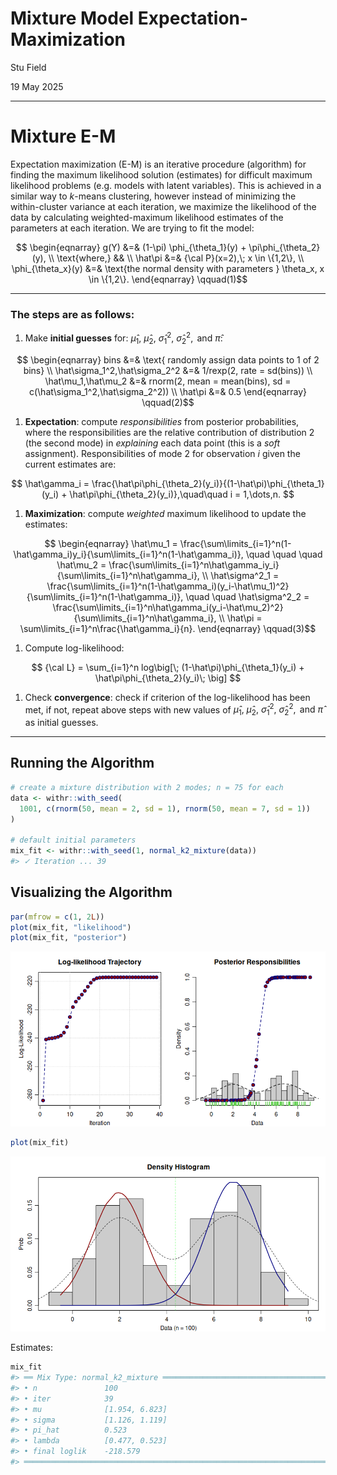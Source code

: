 # Mixture Model Expectation-Maximization

Stu Field

19 May 2025

----------------------------------------------------------------------

# Mixture E-M

Expectation maximization (E-M) is an iterative procedure (algorithm)
for finding the maximum likelihood solution (estimates) for difficult
maximum likelihood problems (e.g. models with latent variables). This
is achieved in a similar way to *k*-means clustering, however instead
of minimizing the within-cluster variance at each iteration, we
maximize the likelihood of the data by calculating weighted-maximum
likelihood estimates of the parameters at each iteration. We are
trying to fit the model:

<span id="eq-mix-em">$$
\begin{eqnarray}
g(Y) &=& (1-\pi) \phi_{\theta_1}(y) + \pi\phi_{\theta_2}(y), \\
\text{where,} && \\
\hat\pi &=& {\cal P}(x=2),\; x \in \{1,2\}, \\
\phi_{\theta_x}(y) &=& \text{the normal density with parameters } \theta_x, x \in \{1,2\}.
\end{eqnarray}
 \qquad(1)$$</span>

----------------------------------------------------------------------

### The steps are as follows:

1.  Make **initial guesses** for:
    $\hat\mu_1,\ \hat\mu_2,\ \hat\sigma_1^2,\ \hat\sigma_2^2, \text{ and } \hat\pi$:

<span id="eq-algorithm">$$
\begin{eqnarray}
  bins &=& \text{ randomly assign data points to 1 of 2 bins} \\
  \hat\sigma_1^2,\hat\sigma_2^2 &=& 1/rexp(2, rate = sd(bins)) \\
  \hat\mu_1,\hat\mu_2 &=& rnorm(2, mean = mean(bins), sd = c(\hat\sigma_1^2,\hat\sigma_2^2)) \\
  \hat\pi &=& 0.5
\end{eqnarray}
 \qquad(2)$$</span>

1.  **Expectation**: compute *responsibilities* from posterior
    probabilities, where the responsibilities are the relative
    contribution of distribution 2 (the second mode) in *explaining*
    each data point (this is a *soft* assignment). Responsibilities of
    mode 2 for observation $i$ given the current estimates are:

$$
\hat\gamma_i = \frac{\hat\pi\phi_{\theta_2}(y_i)}{(1-\hat\pi)\phi_{\theta_1}(y_i) + \hat\pi\phi_{\theta_2}(y_i)},\quad\quad i = 1,\dots,n.
$$

1.  **Maximization**: compute *weighted* maximum likelihood to update
    the estimates:

<span id="eq-parameters">$$
\begin{eqnarray}
\hat\mu_1 = \frac{\sum\limits_{i=1}^n(1-\hat\gamma_i)y_i}{\sum\limits_{i=1}^n(1-\hat\gamma_i)},
\quad \quad \quad
\hat\mu_2 = \frac{\sum\limits_{i=1}^n\hat\gamma_iy_i}{\sum\limits_{i=1}^n\hat\gamma_i}, \\
\hat\sigma^2_1 = \frac{\sum\limits_{i=1}^n(1-\hat\gamma_i)(y_i-\hat\mu_1)^2}{\sum\limits_{i=1}^n(1-\hat\gamma_i)},
\quad \quad 
\hat\sigma^2_2 = \frac{\sum\limits_{i=1}^n\hat\gamma_i(y_i-\hat\mu_2)^2}{\sum\limits_{i=1}^n\hat\gamma_i}, \\
\hat\pi = \sum\limits_{i=1}^n\frac{\hat\gamma_i}{n}.
\end{eqnarray}
 \qquad(3)$$</span>

1.  Compute log-likelihood:

$$
{\cal L} = \sum_{i=1}^n log\big[\; (1-\hat\pi)\phi_{\theta_1}(y_i) + \hat\pi\phi_{\theta_2}(y_i)\; \big]
$$

1.  Check **convergence**: check if criterion of the log-likelihood
    has been met, if not, repeat above steps with new values of
    $\hat\mu_1,\ \hat\mu_2,\ \hat\sigma_1^2,\ \hat\sigma_2^2, \text{ and } \hat\pi$
    as initial guesses.

----------------------------------------------------------------------

## Running the Algorithm

``` r
# create a mixture distribution with 2 modes; n = 75 for each
data <- withr::with_seed(
  1001, c(rnorm(50, mean = 2, sd = 1), rnorm(50, mean = 7, sd = 1))
)

# default initial parameters
mix_fit <- withr::with_seed(1, normal_k2_mixture(data))
#> ✓ Iteration ... 39
```

## Visualizing the Algorithm

``` r
par(mfrow = c(1, 2L))
plot(mix_fit, "likelihood")
plot(mix_fit, "posterior")
```

![caption_em1](figures/mixture-plot-em1-1.png)

``` r
plot(mix_fit)
```

![caption_em2](figures/mixture-plot-em2-1.png)

Estimates:

``` r
mix_fit
#> ══ Mix Type: normal_k2_mixture ═════════════════════════════════════════════════
#> • n               100
#> • iter            39
#> • mu              [1.954, 6.823]
#> • sigma           [1.126, 1.119]
#> • pi_hat          0.523
#> • lambda          [0.477, 0.523]
#> • final loglik    -218.579
#> ════════════════════════════════════════════════════════════════════════════════
```
